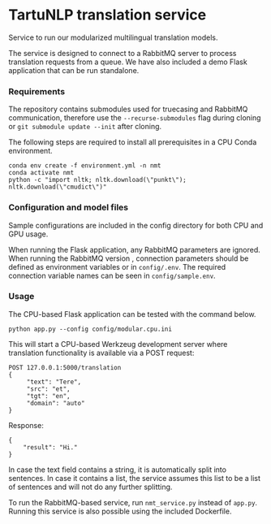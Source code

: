 # TartuNLP translation service
Service to run our modularized multilingual translation models.
 
The service is designed to connect to a RabbitMQ server to process translation requests from a queue. We have also
 included a demo Flask application that can be run standalone.

### Requirements
The repository contains submodules used for truecasing and RabbitMQ communication, 
therefore use the `--recurse-submodules` flag during cloning or `git submodule update --init` after cloning.

The following steps are required to install all prerequisites in a CPU Conda environment.

```
conda env create -f environment.yml -n nmt
conda activate nmt
python -c "import nltk; nltk.download(\"punkt\"); nltk.download(\"cmudict\")"
```

### Configuration and model files
Sample configurations are included in the config directory for both CPU and GPU usage.

When running the Flask application, any RabbitMQ parameters are ignored. When running the RabbitMQ version
, connection parameters should be defined as environment variables or in `config/.env`. The required connection
 variable names can be seen in `config/sample.env`.
  
### Usage
The CPU-based Flask application can be tested with the command below.

```
python app.py --config config/modular.cpu.ini
```
This will start a CPU-based Werkzeug development server where translation functionality is available via a POST request:
```
POST 127.0.0.1:5000/translation
{
     "text": "Tere",
     "src": "et",
     "tgt": "en",
     "domain": "auto"
}
```
Response:
```
{
    "result": "Hi."
}
```

In case the text field contains a string, it is automatically split into sentences. In case it contains a list, the
 service assumes this list to be a list of sentences and will not do any further splitting.
 
To run the RabbitMQ-based service, run `nmt_service.py` instead of `app.py`. Running this service is also possible using the included Dockerfile.
  

